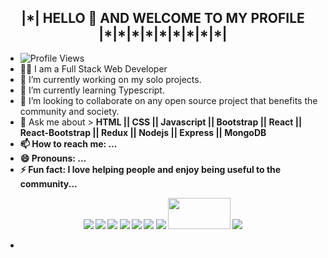 

<!--
**HasibDarwish/HasibDarwish** is a ✨ _special_ ✨ repository because its `README.md` (this file) appears on your GitHub profile.
Here are some ideas to get you started:

- 🔭 I’m currently working on ...
- 🌱 I’m currently learning ...
- 👯 I’m looking to collaborate on ...
- 🤔 I’m looking for help with ...
- 💬 Ask me about ...
- 📫 How to reach me: ...
- 😄 Pronouns: ...
- ⚡ Fun fact: ...
-->
<h2 align="center">|*| HELLO 👋  AND WELCOME TO MY PROFILE |*|*|*|*|*|*|*|*|*| </h2>

- <img src="https://gpvc.arturio.dev/HasibDarwish" alt="Profile Views">
- 👨‍🎓 I am a Full Stack Web Developer <br/>
- 🔭 I’m currently working on my solo projects. <br/>
- 🌱 I’m currently learning Typescript. <br/>
- 👯 I’m looking to collaborate on any open source project that benefits the community and society. <br/>
- 💬 Ask me about > <strong>HTML<strong> || <strong>CSS<strong> || <strong>Javascript<strong> || <strong>Bootstrap<strong> || <strong>React<strong>  || <strong>React-Bootstrap<strong> || <strong>Redux<strong> || <strong>Nodejs<strong> ||  <strong>Express<strong> || <strong>MongoDB<strong> <br/>
- 📫 How to reach me: ...
- 😄 Pronouns: ...
- ⚡ Fun fact: I love helping people and enjoy being useful to the community...

<p align="center">
  <a href="" title="LinkedIn Profile"><img src="https://img.icons8.com/fluent/48/000000/linkedin.png"/></a></div>
  <img src="https://img.icons8.com/color/50/000000/html-5--v1.png"/>
  <img src="https://img.icons8.com/color/50/000000/css3.png"/>
  <img src="https://img.icons8.com/color/50/000000/javascript.png"/>
  <img src="https://img.icons8.com/color/50/000000/bootstrap.png"/>
  <img src="https://img.icons8.com/color/50/000000/react-native.png"/>
  <img src="https://img.icons8.com/color/50/000000/nodejs.png"/>
  <img src="https://devtechnosys.com/insights/wp-content/uploads/2019/06/express-js-logo.png" width="100" height="50"/>
  <img src="https://img.icons8.com/color/50/000000/mongodb.png"/>
  
- </p> 
</p>
